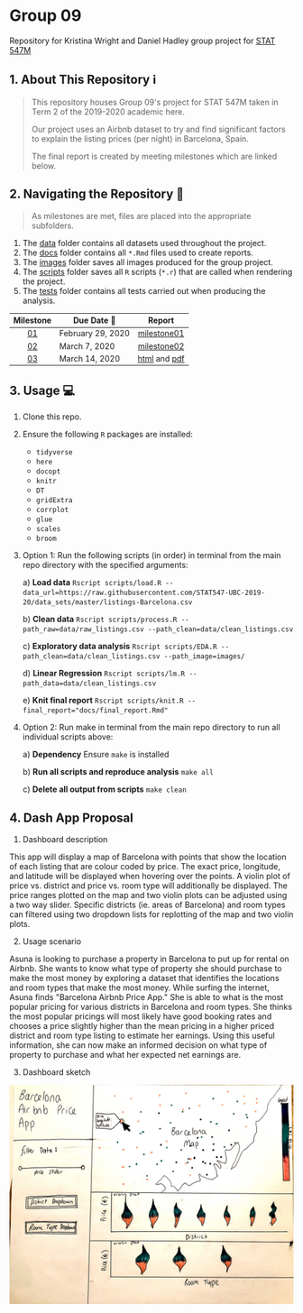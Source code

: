 # Group 09
Repository for Kristina Wright and Daniel Hadley group project for [STAT 547M](https://stat545.stat.ubc.ca/)

## 1. About This Repository :information_source:
> This repository houses Group 09's project for STAT 547M taken in Term 2 of the 2019-2020 academic here.
>
> Our project uses an Airbnb dataset to try and find significant factors to explain the listing prices (per night) in Barcelona, Spain.
>
> The final report is created by meeting milestones which are linked below.

## 2. Navigating the Repository :file_folder:
> As milestones are met, files are placed into the appropriate subfolders. 

1. The [data](https://github.com/STAT547-UBC-2019-20/group_09/tree/master/data) folder contains all datasets used throughout the project.
1. The [docs](https://github.com/STAT547-UBC-2019-20/group_09/tree/master/docs) folder contains all `*.Rmd` files used to create reports.
1. The [images](https://github.com/STAT547-UBC-2019-20/group_09/tree/master/images) folder saves all images produced for the group project.
1. The [scripts](https://github.com/STAT547-UBC-2019-20/group_09/tree/master/scripts) folder saves all `R` scripts (`*.r`) that are called when rendering the project.
1. The [tests](https://github.com/STAT547-UBC-2019-20/group_09/tree/master/tests) folder contains all tests carried out when producing the analysis.

| Milestone | Due Date :date: | Report
| :--: | ---- | :--------------: |
| [01](https://stat545.stat.ubc.ca/evaluation/milestone_01/milestone_01/) | February 29, 2020 | [milestone01](https://stat547-ubc-2019-20.github.io/group_09/docs/milestone01/milestone01.html) |
| [02](https://stat545.stat.ubc.ca/evaluation/milestone_02/milestone_02/) | March 7, 2020 | [milestone02](https://stat547-ubc-2019-20.github.io/group_09/docs/milestone02/milestone02.html) |
| [03](https://stat545.stat.ubc.ca/evaluation/milestone_03/milestone_03/) | March 14, 2020 | [html](https://stat547-ubc-2019-20.github.io/group_09/docs/final_report.html) and [pdf](https://stat547-ubc-2019-20.github.io/group_09/docs/final_report.pdf) |

## 3. Usage :computer:

1. Clone this repo.

1. Ensure the following `R` packages are installed:

    - `tidyverse`
    - `here`
    - `docopt`
    - `knitr`
    - `DT`
    - `gridExtra`
    - `corrplot`
    - `glue`
    - `scales`
    - `broom`
  
1. Option 1: Run the following scripts (in order) in terminal from the main repo directory with the specified arguments:

    a) **Load data**
    `Rscript scripts/load.R --data_url=https://raw.githubusercontent.com/STAT547-UBC-2019-20/data_sets/master/listings-Barcelona.csv`
  
    b) **Clean data**
    `Rscript scripts/process.R --path_raw=data/raw_listings.csv --path_clean=data/clean_listings.csv`
  
    c) **Exploratory data analysis**
    `Rscript scripts/EDA.R --path_clean=data/clean_listings.csv --path_image=images/`
    
    d) **Linear Regression**
    `Rscript scripts/lm.R --path_data=data/clean_listings.csv`
  
    e) **Knit final report**
    `Rscript scripts/knit.R --final_report="docs/final_report.Rmd"`

1. Option 2: Run make in terminal from the main repo directory to run all individual scripts above:

    a) **Dependency**
    Ensure `make` is installed
    
    b) **Run all scripts and reproduce analysis**
    `make all`
    
    c) **Delete all output from scripts**
    `make clean`
    
## 4. Dash App Proposal
  
1. Dashboard description

This app will display a map of Barcelona with points that show the location of each listing that are colour coded by price. The exact price, longitude, and latitude will be displayed when hovering over the points.  A violin plot of price vs. district and price vs. room type will additionally be displayed. The price ranges plotted on the map and two violin plots can be adjusted using a two way slider.  Specific districts (ie. areas of Barcelona) and room types can filtered using two dropdown lists for replotting of the map and two violin plots.

2. Usage scenario

Asuna is looking to purchase a property in Barcelona to put up for rental on Airbnb. She wants to know what type of property she should purchase to make the most money by exploring a dataset that identifies the locations and room types that make the most money.  While surfing the internet, Asuna finds "Barcelona Airbnb Price App." She is able to what is the most popular pricing for various districts in Barcelona and room types.  She thinks the most popular pricings will most likely have good booking rates and chooses a price slightly higher than the mean pricing in a higher priced district and room type listing to estimate her earnings.  Using this useful information, she can now make an informed decision on what type of property to purchase and what her expected net earnings are.
 
3. Dashboard sketch

![](dashboard_sketch.jpg)
